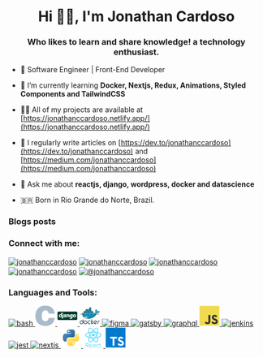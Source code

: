 <h1 align="center">Hi 👋🏾, I'm Jonathan Cardoso</h1>
<h3 align="center">Who likes to learn and share knowledge! a technology enthusiast.</h3>

- 🚀 Software Engineer | Front-End Developer

- 🌱 I’m currently learning **Docker, Nextjs, Redux, Animations, Styled Components and TailwindCSS**

- 👨‍💻 All of my projects are available at [https://jonathanccardoso.netlify.app/](https://jonathanccardoso.netlify.app/)

- 📝 I regularly write articles on [https://dev.to/jonathanccardoso](https://dev.to/jonathanccardoso) and [https://medium.com/jonathanccardoso](https://medium.com/jonathanccardoso)

- 💬 Ask me about **reactjs, django, wordpress, docker and datascience**

- 🇧🇷 Born in Rio Grande do Norte, Brazil.

### Blogs posts

<!-- BLOG-POST-LIST:START -->
<!-- BLOG-POST-LIST:END -->

<h3 align="left">Connect with me:</h3>
<p align="left">
<a href="https://dev.to/jonathanccardoso" target="blank"><img align="center" src="https://cdn.jsdelivr.net/npm/simple-icons@3.0.1/icons/dev-dot-to.svg" alt="jonathanccardoso" height="30" width="40" /></a>
<a href="https://linkedin.com/in/jonathanccardoso" target="blank"><img align="center" src="https://cdn.jsdelivr.net/npm/simple-icons@3.0.1/icons/linkedin.svg" alt="jonathanccardoso" height="30" width="40" /></a>
<a href="https://fb.com/jonathanccardoso" target="blank"><img align="center" src="https://cdn.jsdelivr.net/npm/simple-icons@3.0.1/icons/facebook.svg" alt="jonathanccardoso" height="30" width="40" /></a>
<a href="https://instagram.com/jonathanccardoso" target="blank"><img align="center" src="https://cdn.jsdelivr.net/npm/simple-icons@3.0.1/icons/instagram.svg" alt="jonathanccardoso" height="30" width="40" /></a>
<a href="https://medium.com/@jonathanccardoso" target="blank"><img align="center" src="https://cdn.jsdelivr.net/npm/simple-icons@3.0.1/icons/medium.svg" alt="@jonathanccardoso" height="30" width="40" /></a>
</p>

<h3 align="left">Languages and Tools:</h3>
<p align="left"> <a href="https://www.gnu.org/software/bash/" target="_blank"> <img src="https://www.vectorlogo.zone/logos/gnu_bash/gnu_bash-icon.svg" alt="bash" width="40" height="40"/> </a> <a href="https://www.cprogramming.com/" target="_blank"> <img src="https://raw.githubusercontent.com/devicons/devicon/master/icons/c/c-original.svg" alt="c" width="40" height="40"/> </a> <a href="https://www.djangoproject.com/" target="_blank"> <img src="https://raw.githubusercontent.com/devicons/devicon/master/icons/django/django-original.svg" alt="django" width="40" height="40"/> </a> <a href="https://www.docker.com/" target="_blank"> <img src="https://raw.githubusercontent.com/devicons/devicon/master/icons/docker/docker-original-wordmark.svg" alt="docker" width="40" height="40"/> </a> <a href="https://www.figma.com/" target="_blank"> <img src="https://www.vectorlogo.zone/logos/figma/figma-icon.svg" alt="figma" width="40" height="40"/> </a> <a href="https://www.gatsbyjs.com/" target="_blank"> <img src="https://www.vectorlogo.zone/logos/gatsbyjs/gatsbyjs-icon.svg" alt="gatsby" width="40" height="40"/> </a> <a href="https://graphql.org" target="_blank"> <img src="https://www.vectorlogo.zone/logos/graphql/graphql-icon.svg" alt="graphql" width="40" height="40"/> </a> <a href="https://developer.mozilla.org/en-US/docs/Web/JavaScript" target="_blank"> <img src="https://raw.githubusercontent.com/devicons/devicon/master/icons/javascript/javascript-original.svg" alt="javascript" width="40" height="40"/> </a> <a href="https://www.jenkins.io" target="_blank"> <img src="https://www.vectorlogo.zone/logos/jenkins/jenkins-icon.svg" alt="jenkins" width="40" height="40"/> </a> <a href="https://jestjs.io" target="_blank"> <img src="https://www.vectorlogo.zone/logos/jestjsio/jestjsio-icon.svg" alt="jest" width="40" height="40"/> </a> <a href="https://nextjs.org/" target="_blank"> <img src="https://cdn.worldvectorlogo.com/logos/nextjs-3.svg" alt="nextjs" width="40" height="40"/> </a> <a href="https://www.python.org" target="_blank"> <img src="https://raw.githubusercontent.com/devicons/devicon/master/icons/python/python-original.svg" alt="python" width="40" height="40"/> </a> <a href="https://reactjs.org/" target="_blank"> <img src="https://raw.githubusercontent.com/devicons/devicon/master/icons/react/react-original-wordmark.svg" alt="react" width="40" height="40"/> </a> <a href="https://www.typescriptlang.org/" target="_blank"> <img src="https://raw.githubusercontent.com/devicons/devicon/master/icons/typescript/typescript-original.svg" alt="typescript" width="40" height="40"/> </a></p>
